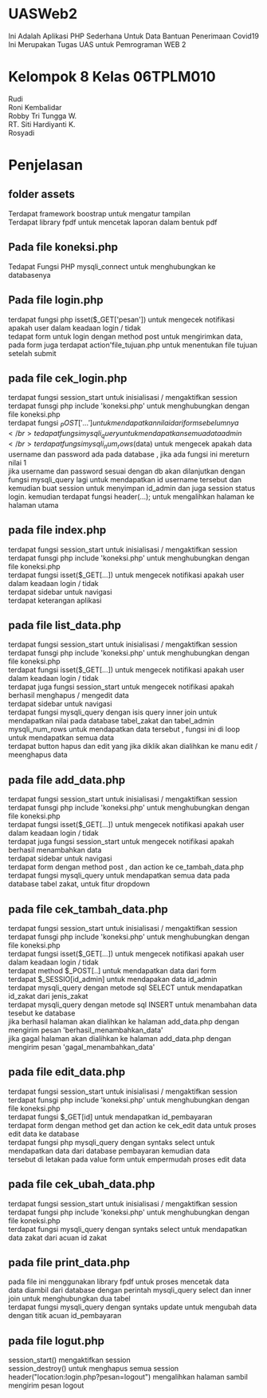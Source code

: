 # UASWeb2
Ini Adalah Aplikasi PHP Sederhana Untuk Data Bantuan Penerimaan Covid19</br>
Ini Merupakan Tugas UAS untuk Pemrograman WEB 2</br>

# Kelompok 8 Kelas 06TPLM010
Rudi </br>
Roni Kembalidar</br>
Robby Tri Tungga W.</br>
RT. Siti Hardiyanti K.</br>
Rosyadi</br>

# Penjelasan</br>

## folder assets
Terdapat framework boostrap untuk mengatur tampilan</br>
Terdapat library fpdf untuk mencetak laporan dalam bentuk pdf</br>

## Pada file koneksi.php
Tedapat Fungsi PHP mysqli_connect untuk menghubungkan ke databasenya</br>

## Pada file login.php
terdapat fungsi php isset($_GET['pesan']) untuk mengecek notifikasi apakah user dalam keadaan login / tidak</br>
tedapat form untuk login dengan method post untuk mengirimkan data, pada form juga terdapat action'file_tujuan.php untuk menentukan file tujuan setelah submit</br>


## pada file cek_login.php
terdapat fungsi session_start untuk inisialisasi / mengaktifkan session</br>
terdapat funsgi php include 'koneksi.php' untuk menghubungkan dengan file koneksi.php</br>
terdapat fungsi $_POST['...'] untuk mendapatkan nilai dari form sebelumnya</br>
tedapat fungsi mysqli_query untuk mendapatkan semua data admin</br>
terdapat fungsi mysqli_num_rows($data) untuk mengecek apakah data username dan password ada pada database , jika ada fungsi ini mereturn nilai 1</br>
jika username dan password sesuai dengan db akan dilanjutkan dengan fungsi mysqli_query lagi untuk mendapatkan id username tersebut dan kemudian buat session untuk menyimpan id_admin dan juga session status login. kemudian terdapat fungsi header(...); untuk mengalihkan halaman ke halaman utama</br>

## pada file index.php
terdapat fungsi session_start untuk inisialisasi / mengaktifkan session</br>
terdapat funsgi php include 'koneksi.php' untuk menghubungkan dengan file koneksi.php</br>
terdapat fungsi isset($_GET[...]) untuk mengecek notifikasi apakah user dalam keadaan login / tidak</br>
terdapat sidebar untuk navigasi</br>
terdapat keterangan aplikasi</br>

## pada file list_data.php
terdapat fungsi session_start untuk inisialisasi / mengaktifkan session</br>
terdapat funsgi php include 'koneksi.php' untuk menghubungkan dengan file koneksi.php</br>
terdapat fungsi isset($_GET[...]) untuk mengecek notifikasi apakah user dalam keadaan login / tidak</br>
terdapat juga fungsi session_start untuk mengecek notifikasi apakah berhasil menghapus / mengedit data</br>
terdapat sidebar untuk navigasi</br>
terdapat fungsi mysqli_query dengan isis query inner join untuk mendapatkan nilai pada database tabel_zakat dan tabel_admin</br>
mysqli_num_rows untuk mendapatkan data tersebut , fungsi ini di loop untuk mendapatkan semua data</br>
terdapat button hapus dan edit yang jika diklik akan dialihkan ke manu edit / meenghapus data</br>

## pada file add_data.php
terdapat fungsi session_start untuk inisialisasi / mengaktifkan session</br>
terdapat funsgi php include 'koneksi.php' untuk menghubungkan dengan file koneksi.php</br>
terdapat fungsi isset($_GET[...]) untuk mengecek notifikasi apakah user dalam keadaan login / tidak</br>
terdapat juga fungsi session_start untuk mengecek notifikasi apakah berhasil menambahkan data</br>
terdapat sidebar untuk navigasi</br>
terdapat form dengan method post , dan  action ke ce_tambah_data.php</br>
terdapat fungsi mysqli_query untuk mendapatkan semua data pada database tabel zakat, untuk fitur dropdown</br>

## pada file cek_tambah_data.php
terdapat fungsi session_start untuk inisialisasi / mengaktifkan session</br>
terdapat funsgi php include 'koneksi.php' untuk menghubungkan dengan file koneksi.php</br>
terdapat fungsi isset($_GET[...]) untuk mengecek notifikasi apakah user dalam keadaan login / tidak</br>
terdapat method $_POST[..] untuk mendapatkan data dari form</br>
terdapat $_SESSIO[id_admin] untuk mendapakan data id_admin</br>
terdapat mysqli_query dengan metode sql SELECT untuk mendapatkan id_zakat dari jenis_zakat</br>
terdapat mysqli_query dengan metode sql INSERT untuk menambahan data tesebut ke database</br>
jika berhasil halaman akan dialihkan ke halaman add_data.php dengan mengirim pesan 'berhasil_menambahkan_data'</br>
jika gagal halaman akan dialihkan ke halaman add_data.php dengan mengirim pesan 'gagal_menambahkan_data'</br>

## pada file edit_data.php
terdapat fungsi session_start untuk inisialisasi / mengaktifkan session</br>
terdapat funsgi php include 'koneksi.php' untuk menghubungkan dengan file koneksi.php</br>
terdapat fungsi $_GET[id] untuk mendapatkan id_pembayaran</br>
terdapat form dengan method get dan action ke cek_edit data untuk proses edit data ke database</br>
terdapat fungsi php mysqli_query dengan syntaks select untuk mendapatkan data dari database pembayaran kemudian data </br>tersebut di letakan pada value form untuk empermudah proses edit data</br>

## pada file cek_ubah_data.php
terdapat fungsi session_start untuk inisialisasi / mengaktifkan session</br>
terdapat fungsi php include 'koneksi.php' untuk menghubungkan dengan file koneksi.php</br>
terdapat fungsi mysqli_query dengan syntaks select untuk mendapatkan data zakat dari acuan id zakat</br>

## pada file print_data.php
pada file ini menggunakan library fpdf untuk proses mencetak data</br>
data diambil dari database dengan perintah mysqli_query select dan inner join untuk menghubungkan dua tabel</br>
terdapat fungsi mysqli_query dengan syntaks update untuk mengubah data dengan titik acuan id_pembayaran</br>

## pada file logut.php
session_start() mengaktifkan session</br>
session_destroy() untuk menghapus semua session</br>
header("location:login.php?pesan=logout") mengalihkan halaman sambil mengirim pesan logout</br>
